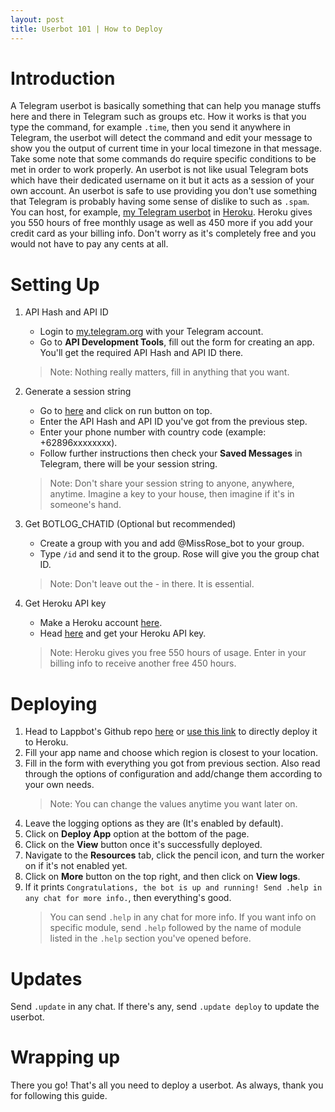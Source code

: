 ```yaml
---
layout: post
title: Userbot 101 | How to Deploy
---
```


# Introduction

A Telegram userbot is basically something that can help you manage stuffs here and there in Telegram such as groups etc. How it works is that you type the command, for example `.time`, then you send it anywhere in Telegram, the userbot will detect the command and edit your message to show you the output of current time in your local timezone in that message. Take some note that some commands do require specific conditions to be met in order to work properly. An userbot is not like usual Telegram bots which have their dedicated username on it but it acts as a session of your own account. An userbot is safe to use providing you don't use something that Telegram is probably having some sense of dislike to such as `.spam`. You can host, for example, [my Telegram userbot](https://github.com/irvanmalik48/Lappbot) in [Heroku](https://heroku.com/deploy?template=https://github.com/irvanmalik48/Lappbot/tree/master). Heroku gives you 550 hours of free monthly usage as well as 450 more if you add your credit card as your billing info. Don't worry as it's completely free and you would not have to pay any cents at all.

# Setting Up

1. API Hash and API ID
    - Login to [my.telegram.org](https://my.telegram.org) with your Telegram account.
    - Go to **API Development Tools**, fill out the form for creating an app. You'll get the required API Hash and API ID there.
    > Note: Nothing really matters, fill in anything that you want.  

2. Generate a session string
    - Go to [here](http://sessiongen.irvanmalik48.repl.run/) and click on run button on top.
    - Enter the API Hash and API ID you've got from the previous step.
    - Enter your phone number with country code (example: +62896xxxxxxxx).
    - Follow further instructions then check your **Saved Messages** in Telegram, there will be your session string.
    > Note: Don't share your session string to anyone, anywhere, anytime. Imagine a key to your house, then imagine if it's in someone's hand.  

3. Get BOTLOG_CHATID (Optional but recommended)
    - Create a group with you and add @MissRose_bot to your group.
    - Type `/id` and send it to the group. Rose will give you the group chat ID.
    > Note: Don't leave out the - in there. It is essential.  

4. Get Heroku API key
    - Make a Heroku account [here](https://signup.heroku.com).
    - Head [here](https://dashboard.heroku.com/account) and get your Heroku API key.
    > Note: Heroku gives you free 550 hours of usage. Enter in your billing info to receive another free 450 hours.  

# Deploying

1. Head to Lappbot's Github repo [here](https://github.com/irvanmalik48/Lappbot) or [use this link](https://heroku.com/deploy?template=https://github.com/irvanmalik48/Lappbot/tree/master) to directly deploy it to Heroku.
2. Fill your app name and choose which region is closest to your location.
3. Fill in the form with everything you got from previous section. Also read through the options of configuration and add/change them according to your own needs.
    > Note: You can change the values anytime you want later on.  
4. Leave the logging options as they are (It's enabled by default).  
5. Click on **Deploy App** option at the bottom of the page.
6. Click on the **View** button once it's successfully deployed.
7. Navigate to the **Resources** tab, click the pencil icon, and turn the worker on if it's not enabled yet.
8. Click on **More** button on the top right, and then click on **View logs**.
9. If it prints `Congratulations, the bot is up and running! Send .help in any chat for more info.`, then everything's good.
    > You can send `.help` in any chat for more info. If you want info on specific module, send `.help` followed by the name of module listed in the `.help` section you've opened before.  

# Updates

Send `.update` in any chat. If there's any, send `.update deploy` to update the userbot.

# Wrapping up

There you go! That's all you need to deploy a userbot. As always, thank you for following this guide.